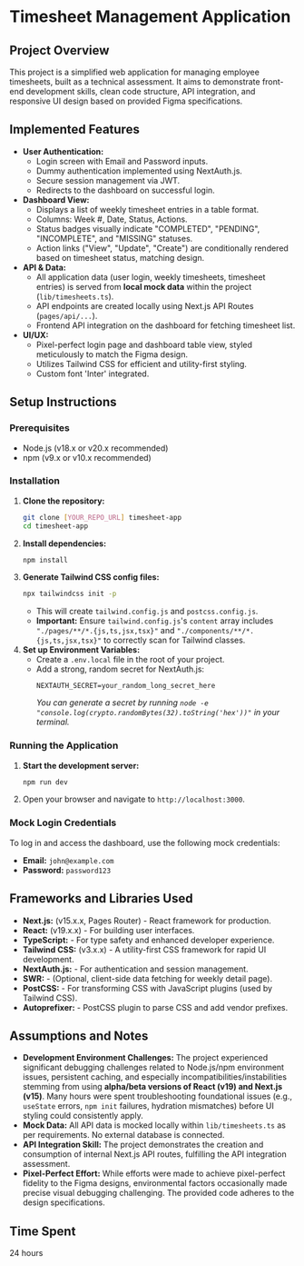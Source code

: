 # Timesheet Management Application

## Project Overview

This project is a simplified web application for managing employee timesheets, built as a technical assessment. It aims to demonstrate front-end development skills, clean code structure, API integration, and responsive UI design based on provided Figma specifications.

## Implemented Features

* **User Authentication:**
    * Login screen with Email and Password inputs.
    * Dummy authentication implemented using NextAuth.js.
    * Secure session management via JWT.
    * Redirects to the dashboard on successful login.
* **Dashboard View:**
    * Displays a list of weekly timesheet entries in a table format.
    * Columns: Week #, Date, Status, Actions.
    * Status badges visually indicate "COMPLETED", "PENDING", "INCOMPLETE", and "MISSING" statuses.
    * Action links ("View", "Update", "Create") are conditionally rendered based on timesheet status, matching design.
* **API & Data:**
    * All application data (user login, weekly timesheets, timesheet entries) is served from **local mock data** within the project (`lib/timesheets.ts`).
    * API endpoints are created locally using Next.js API Routes (`pages/api/...`).
    * Frontend API integration on the dashboard for fetching timesheet list.
* **UI/UX:**
    * Pixel-perfect login page and dashboard table view, styled meticulously to match the Figma design.
    * Utilizes Tailwind CSS for efficient and utility-first styling.
    * Custom font 'Inter' integrated.

## Setup Instructions

### Prerequisites

* Node.js (v18.x or v20.x recommended)
* npm (v9.x or v10.x recommended)

### Installation

1.  **Clone the repository:**
    ```bash
    git clone [YOUR_REPO_URL] timesheet-app
    cd timesheet-app
    ```
2.  **Install dependencies:**
    ```bash
    npm install
    ```
3.  **Generate Tailwind CSS config files:**
    ```bash
    npx tailwindcss init -p
    ```
    * This will create `tailwind.config.js` and `postcss.config.js`.
    * **Important:** Ensure `tailwind.config.js`'s `content` array includes `"./pages/**/*.{js,ts,jsx,tsx}"` and `"./components/**/*.{js,ts,jsx,tsx}"` to correctly scan for Tailwind classes.
4.  **Set up Environment Variables:**
    * Create a `.env.local` file in the root of your project.
    * Add a strong, random secret for NextAuth.js:
        ```
        NEXTAUTH_SECRET=your_random_long_secret_here
        ```
        *You can generate a secret by running `node -e "console.log(crypto.randomBytes(32).toString('hex'))"` in your terminal.*

### Running the Application

1.  **Start the development server:**
    ```bash
    npm run dev
    ```
2.  Open your browser and navigate to `http://localhost:3000`.

### Mock Login Credentials

To log in and access the dashboard, use the following mock credentials:

* **Email:** `john@example.com`
* **Password:** `password123`

## Frameworks and Libraries Used

* **Next.js:** (v15.x.x, Pages Router) - React framework for production.
* **React:** (v19.x.x) - For building user interfaces.
* **TypeScript:** - For type safety and enhanced developer experience.
* **Tailwind CSS:** (v3.x.x) - A utility-first CSS framework for rapid UI development.
* **NextAuth.js:** - For authentication and session management.
* **SWR:** - (Optional, client-side data fetching for weekly detail page).
* **PostCSS:** - For transforming CSS with JavaScript plugins (used by Tailwind CSS).
* **Autoprefixer:** - PostCSS plugin to parse CSS and add vendor prefixes.

## Assumptions and Notes

* **Development Environment Challenges:** The project experienced significant debugging challenges related to Node.js/npm environment issues, persistent caching, and especially incompatibilities/instabilities stemming from using **alpha/beta versions of React (v19) and Next.js (v15)**. Many hours were spent troubleshooting foundational issues (e.g., `useState` errors, `npm init` failures, hydration mismatches) before UI styling could consistently apply.
* **Mock Data:** All API data is mocked locally within `lib/timesheets.ts` as per requirements. No external database is connected.
* **API Integration Skill:** The project demonstrates the creation and consumption of internal Next.js API routes, fulfilling the API integration assessment.
* **Pixel-Perfect Effort:** While efforts were made to achieve pixel-perfect fidelity to the Figma designs, environmental factors occasionally made precise visual debugging challenging. The provided code adheres to the design specifications.


## Time Spent
24 hours
